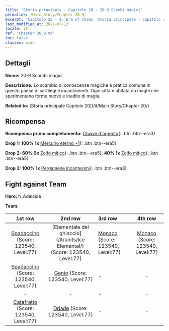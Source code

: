 ```yaml
---
title: "Storia principale - Capitolo 20 - 20-9 Scambi magici"
permalink: /Main Story/Chapter 20_9/
excerpt: "Capitolo 20 - 9. Era of Chaos  Storia principale - Capitolo 20_9. 20-9 Scambi magici"
last_modified_at: 2021-07-13
locale: it
ref: "Chapter 20_9.md"
toc: false
classes: wide
---
```


## Dettagli

 **Nome:** 20-9 Scambi magici

 **Descrizione:** Lo scambio di conoscenze magiche è pratica comune in questo paese di sortilegi e incantamenti. Ogni città è abitata da maghi che sperimentano forme nuove e inedite di magia.

 **Related to:** [Storia principale Capitolo 20](/it/Main Story/Chapter 20/)

## Ricompensa

 **Ricompensa primo completamento:** [Chiave d'argento](/ItemsIT/con_693/){: .btn .btn--era3}

 **Drop 1:** **100% 1x** [Mercurio eterno +1](/ItemsIT/mat_70/){: .btn .btn--era5}

 **Drop 2:** **60% 0x** [Zolfo mitico](/ItemsIT/mat_64/){: .btn .btn--era5}, **40% 1x** [Zolfo mitico](/ItemsIT/mat_64/){: .btn .btn--era5}

 **Drop 3:** **100% 1x** [Pergamene incantesimi](/ItemsIT/con_694/){: .btn .btn--era3}


## Fight against Team
 **Hero:** h_Adelaide

 **Team:**


  | 1st row | 2nd row | 3rd row | 4th row |
  |:----:|:----:|:----|:----:|
  | [Spadaccino](/it/units/Swordsman/) (Score: 123540, Level:77)  | [Elementale del ghiaccio](/it/units/Ice Elemental/) (Score: 123540, Level:77)  | [Monaco](/it/units/Monk/) (Score: 123540, Level:77)  | [Monaco](/it/units/Monk/) (Score: 123540, Level:77)  |
  | [Spadaccino](/it/units/Swordsman/) (Score: 123540, Level:77)  | [Genio](/it/units/Genie/) (Score: 123540, Level:77)  | - | - |
  | - | - | - | - |
  | [Catafratto](/it/units/Cavalier/) (Score: 123540, Level:77)  | [Driade](/it/units/Sprite/) (Score: 123540, Level:77)  | - | - |


